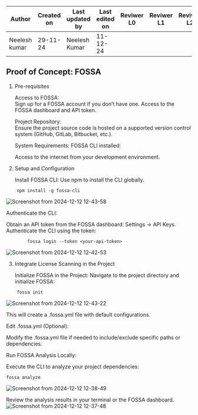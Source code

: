 
| **Author** | **Created on** | **Last updated by** | **Last edited on** | **Reviwer L0** |**Reviwer L1** |**Reviwer L2** |
|------------|----------------|----------------------|---------------------|---------------|---------------|---------------|
| Neelesh kumar      | 29-11-24      | Neelesh  Kumar             | 11-12-24           |  | | |   




## Proof of Concept: FOSSA

1. Pre-requisites

    Access to FOSSA:    
        Sign up for a FOSSA account if you don’t have one.
        Access to the FOSSA dashboard and API token.
   
    Project Repository:             
        Ensure the project source code is hosted on a supported version control system (GitHub, GitLab, Bitbucket, etc.).
   
    System Requirements:
        FOSSA CLI installed:

   Access to the internet from your development environment.

2. Setup and Configuration

    Install FOSSA CLI:
        Use npm to install the CLI globally.
```
    npm install -g fossa-cli
```
![Screenshot from 2024-12-12 12-43-58](https://github.com/user-attachments/assets/930026a8-cb83-492a-a5c5-863f0afce522)

Authenticate the CLI:

   Obtain an API token from the FOSSA dashboard: Settings → API Keys.
   Authenticate the CLI using the token:


```
        fossa login --token <your-api-token>
```
  ![Screenshot from 2024-12-12 12-42-53](https://github.com/user-attachments/assets/d1d6a5db-8ec3-4809-85da-4eafa0cfbf00)

3. Integrate License Scanning in the Project

    Initialize FOSSA in the Project:
        Navigate to the project directory and initialize FOSSA:
```
    fossa init
```
  ![Screenshot from 2024-12-12 12-43-22](https://github.com/user-attachments/assets/cc25f00a-10eb-411c-933a-1f88a73d3edc)

   This will create a .fossa.yml file with default configurations.

Edit .fossa.yml (Optional):

  Modify the .fossa.yml file if needed to include/exclude specific paths or dependencies.

Run FOSSA Analysis Locally:

  Execute the CLI to analyze your project dependencies:
```
fossa analyze
```

![Screenshot from 2024-12-12 12-38-49](https://github.com/user-attachments/assets/3260c4bd-eb57-46b6-82c8-a4630761d89b)

Review the analysis results in your terminal or the FOSSA dashboard.
![Screenshot from 2024-12-12 12-37-48](https://github.com/user-attachments/assets/9ff1c51f-88e3-439c-9e4b-7d7369a850d9)







